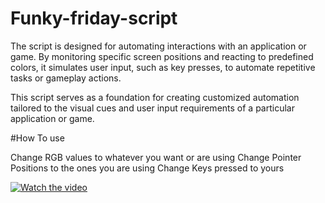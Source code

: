 # Funky-friday-script
The script is designed for automating interactions with an application or game. By monitoring specific screen positions and reacting to predefined colors, it simulates user input, such as key presses, to automate repetitive tasks or gameplay actions.

This script serves as a foundation for creating customized automation tailored to the visual cues and user input requirements of a particular application or game.

#How To use

Change RGB values to whatever you want or are using
Change Pointer Positions to the ones you are using
Change Keys pressed to yours


[![Watch the video](https://img.youtube.com/vi/YOUR_VIDEO_ID/0.jpg)](https://www.youtube.com/watch?v=qrW1w230JD4&t=335s)
